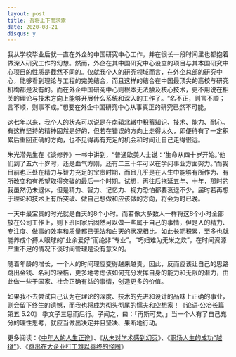 ```yaml
---
layout: post
title: 吾将上下而求索
date: 2020-08-21
disqus: y
---
```


我从学校毕业后就一直在外企的中国研究中心工作，并在很长一段时间里也都抱着做深入研究工作的幻想。然而，外企在其中国研究中心设立的项目与其本国研究中心项目的性质是截然不同的。仅就我个人的研究领域而言，在外企总部的研究中心，能够看到理论与工程的完美结合，而且这样的结合在中国最顶尖的高校与研究机构都是没有的。而在外企中国研究中心则根本无法触及核心技术，更不用说在相关的理论与技术方向上能够开展什么系统和深入的工作了。“名不正，则言不顺；言不顺，则事不成。”想要在外企中国研究中心从事真正的研究已然不可能。

这七年以来，我个人的状态可以说是在南辕北辙中积蓄知识、技术、能力、耐心。有这样坚持的精神固然是好的，但若在错误的方向上走得太久，即便待有了一定积累后重回正确的方向，也不见得再有充足的机会和时间让自己走得很远。

朱光潜先生在《谈修养》一书中讲到，“普通欧美人士说：‘生命从四十岁开始。’他们到了五六十岁时，还是血气方刚，还有二三十年可以在学问事业方面努力。”而我目前也正处在精力与智力充足的宝贵时期，而且几乎是在人生中能够有所作为、有所改变和有希望取得突破的最后一个时期。试想，再往后拖延五年、十年，那时的我虽然仍未退休，但是精力、智力、记忆力、视力恐怕都要衰退不少。届时若再想于理论和技术上有所突破、做自己想做和应该做的方向，将会为时已晚。

一天中最宝贵的时光就是白天的8个小时。而若像大多数人一样将这8个小时全部放在公司工作上，则下班回家后固然可以做一些属于自己的事情，但是人的精力、专注度、做事的效率和质量都已无法和白天的状况相比。如此长期积累，至多也就能养成个搏人眼球的“业余爱好”而绝非“专业”。“巧妇难为无米之炊”，在时间资源严重不足的情况下谈时间管理是没有意义的。

随着年龄的增长，一个人的时间理应变得越来越贵。因此，反而应该让自己的思路跳出金钱、名利的桎梏，更多地考虑该如何充分发挥自身的能力和无限的潜力，由此做一些于国家、社会正确有益的事情，创造更多的价值。

如果我不去尝试自己认为在理论的深度、技术的先进和设计的品味上正确的事业，则会留下终生的遗憾，而我也将成为彻头彻尾的懦夫和空想家！《论语·公冶长篇第五 5.20》 季文子三思而后行。子闻之，曰：「再斯可矣。」当一个人有了自己充分的理性思考，就应当做出决定并且坚决、果断地行动。

更多阅读：《[中年人的人生正途](https://www.douban.com/note/693759929/)》、《[从未对学术感到幻灭](https://www.douban.com/note/715691084/)》、《[职场人生的成功“越狱”](https://www.douban.com/note/613664528/)》、《[跳出在大企业打工难以善终的怪圈](https://www.douban.com/note/639050181/)》
